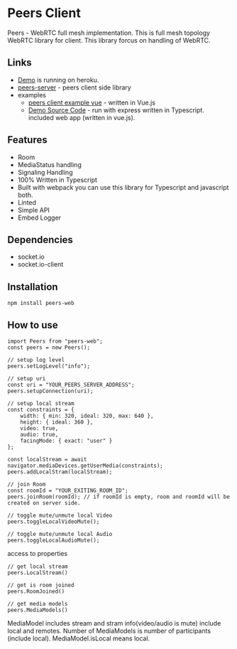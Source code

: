 # Peers Client
Peers - WebRTC full mesh implementation.
This is full mesh topology WebRTC library for client.
This library forcus on handling of WebRTC.

## Links
- [Demo](https://npeers.herokuapp.com/) is running on heroku.
- [peers-server](https://github.com/tkmn0/peers-server) - peers client side library
- examples
    - [peers client example vue](https://github.com/tkmn0/peers-web-example-vue) - written in Vue.js
    - [Demo Source Code](https://github.com/tkmn0/peers-server-example-express-typescript) - run with express written in Typescript. included web app (written in vue.js).

## Features
- Room
- MediaStatus handling
- Signaling Handling
- 100% Written in Typescript
- Built with webpack you can use this library for Typescript and javascript both.
- Linted
- Simple API
- Embed Logger

## Dependencies
- socket.io
- socket.io-client

## Installation
`npm install peers-web`

## How to use
```
import Peers from "peers-web";
const peers = new Peers();

// setup log level
peers.setLogLevel("info");

// setup uri
const uri = "YOUR_PEERS_SERVER_ADDRESS";
peers.setupConnection(uri);

// setup local stream
const constraints = {
    width: { min: 320, ideal: 320, max: 640 },
    height: { ideal: 360 },
    video: true,
    audio: true,
    facingMode: { exact: "user" }
};

const localStream = await navigator.mediaDevices.getUserMedia(constraints);
peers.addLocalStram(localStream);

// join Room
const roomId = "YOUR_EXITING_ROOM_ID";
peers.joinRoom(roomId); // if roomId is empty, room and roomId will be created on server side.

// toggle mute/unmute local Video
peers.toggleLocalVideoMute();

// toggle mute/unmute local Audio
peers.toggleLocalAudioMute();
```

access to properties
```
// get local stream
peers.LocalStream()

// get is room joined
peers.RoomJoined()

// get media models
peers.MediaModels()
```
MediaModel includes stream and stram info(video/audio is mute) include local and remotes.
Number of MediaModels is number of participants (include local).
MediaModel.isLocal means local.